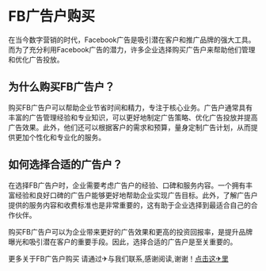 # FB广告户购买

在当今数字营销的时代，Facebook广告是吸引潜在客户和推广品牌的强大工具。而为了充分利用Facebook广告的潜力，许多企业选择购买广告户来帮助他们管理和优化广告投放。

## 为什么购买FB广告户？

购买FB广告户可以帮助企业节省时间和精力，专注于核心业务。广告户通常具有丰富的广告管理经验和专业知识，可以更好地制定广告策略、优化广告投放并提高广告效果。此外，他们还可以根据客户的需求和预算，量身定制广告计划，从而提供更加个性化和专业化的服务。

## 如何选择合适的广告户？

在选择FB广告户时，企业需要考虑广告户的经验、口碑和服务内容。一个拥有丰富经验和良好口碑的广告户能够更好地帮助企业实现广告目标。此外，了解广告户提供的服务内容和收费标准也是非常重要的，这有助于企业选择到最适合自己的合作伙伴。

购买FB广告户可以为企业带来更好的广告效果和更高的投资回报率，是提升品牌曝光和吸引潜在客户的重要手段。因此，选择合适的广告户是至关重要的。

更多关于FB广告户购买 请通过✈与我们联系,感谢阅读,谢谢！[点击这✈里](https://t.me/lm999bot)